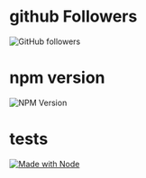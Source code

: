 # github Followers
![GitHub followers](https://img.shields.io/github/followers/:AzizSaidani?style=for-the-badge)
# npm version
![NPM Version](https://img.shields.io/npm/v/:packageName)


# tests 
[![Made with Node](https://img.shields.io/badge/dynamic/json?label=node&query=%24.engines%5B%22node%22%5D&url=https%3A%2F%2Fraw.githubusercontent.com%2FAzizSaidani%2Fbadge-generator%2Fmaster%2Fpackage.json)](https://nodejs.org "Go to Node.js homepage")
